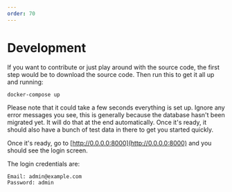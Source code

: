 ```yaml
---
order: 70
---
```


# Development

If you want to contribute or just play around with the source code, the first step would be to download the source code. Then run this to get it all up and running: 

```
docker-compose up
```

Please note that it could take a few seconds everything is set up. Ignore any error messages you see, this is generally because the database hasn't been migrated yet. It will do that at the end automatically.
Once it's ready, it should also have a bunch of test data in there to get you started quickly.

Once it's ready, go to [http://0.0.0.0:8000](http://0.0.0.0:8000) and you should see the login screen.

The login credentials are:

```
Email: admin@example.com
Password: admin
```
